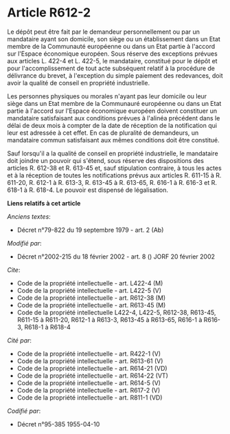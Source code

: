 # Article R612-2

Le dépôt peut être fait par le demandeur personnellement ou par un mandataire ayant son domicile, son siège ou un
établissement dans un Etat membre de la Communauté européenne ou dans un Etat partie à l'accord sur l'Espace économique
européen. Sous réserve des exceptions prévues aux articles L. 422-4 et L. 422-5, le mandataire, constitué pour le dépôt et
pour l'accomplissement de tout acte subséquent relatif à la procédure de délivrance du brevet, à l'exception du simple
paiement des redevances, doit avoir la qualité de conseil en propriété industrielle.

Les personnes physiques ou morales n'ayant pas leur domicile ou leur siège dans un Etat membre de la Communauré européenne ou
dans un Etat partie à l'accord sur l'Espace économique européen doivent constituer un mandataire satisfaisant aux conditions
prévues à l'alinéa précédent dans le délai de deux mois à compter de la date de réception de la notification qui leur est
adressée à cet effet. En cas de pluralité de demandeurs, un mandataire commun satisfaisant aux mêmes conditions doit être
constitué.

Sauf lorsqu'il a la qualité de conseil en propriété industrielle, le mandataire doit joindre un pouvoir qui s'étend, sous
réserve des dispositions des articles R. 612-38 et R. 613-45 et, sauf stipulation contraire, à tous les actes et à la
réception de toutes les notifications prévus aux articles R. 611-15 à R. 611-20, R. 612-1 à R. 613-3, R. 613-45 à R. 613-65,
R. 616-1 à R. 616-3 et R. 618-1 à R. 618-4. Le pouvoir est dispensé de légalisation.

**Liens relatifs à cet article**

_Anciens textes_:

  - Décret n°79-822 du 19 septembre 1979 - art. 2 (Ab)

_Modifié par_:

  - Décret n°2002-215 du 18 février 2002 - art. 8 () JORF 20 février 2002

_Cite_:

  - Code de la propriété intellectuelle - art. L422-4 (M)
  - Code de la propriété intellectuelle - art. L422-5 (V)
  - Code de la propriété intellectuelle - art. R612-38 (M)
  - Code de la propriété intellectuelle - art. R613-45 (M)
  - Code de la propriété intellectuelle L422-4, L422-5, R612-38, R613-45, R611-15 à R611-20, R612-1 à R613-3, R613-45 à R613-65, R616-1 à R616-3, R618-1 à R618-4

_Cité par_:

  - Code de la propriété intellectuelle - art. R422-1 (V)
  - Code de la propriété intellectuelle - art. R613-61 (V)
  - Code de la propriété intellectuelle - art. R614-21 (VD)
  - Code de la propriété intellectuelle - art. R614-22 (VT)
  - Code de la propriété intellectuelle - art. R614-5 (V)
  - Code de la propriété intellectuelle - art. R617-2 (V)
  - Code de la propriété intellectuelle - art. R811-1 (VD)

_Codifié par_:

  - Décret n°95-385 1955-04-10
